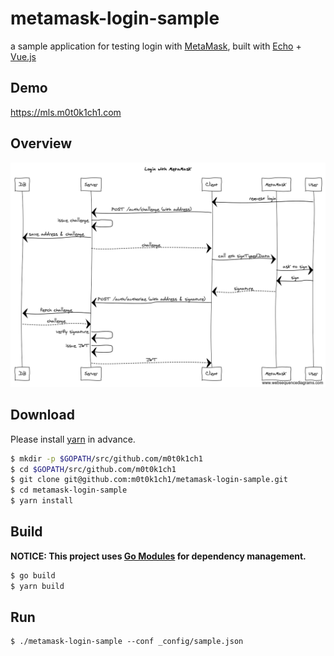 # metamask-login-sample

a sample application for testing login with [MetaMask](https://github.com/MetaMask), built with [Echo](https://github.com/labstack/echo) + [Vue.js](https://github.com/vuejs/vue)

## Demo

https://mls.m0t0k1ch1.com

## Overview

![sequence diagram](src/img/sequence-diagram.png)

## Download

Please install [yarn](https://github.com/yarnpkg/yarn) in advance.

``` sh
$ mkdir -p $GOPATH/src/github.com/m0t0k1ch1
$ cd $GOPATH/src/github.com/m0t0k1ch1
$ git clone git@github.com:m0t0k1ch1/metamask-login-sample.git
$ cd metamask-login-sample
$ yarn install
```

## Build

__NOTICE: This project uses [Go Modules](https://github.com/golang/go/wiki/Modules) for dependency management.__

``` sh
$ go build
$ yarn build
```

## Run

```
$ ./metamask-login-sample --conf _config/sample.json
```

